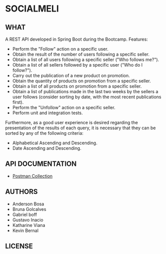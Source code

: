 # SOCIALMELI

## WHAT

A REST API developed in Spring Boot during the Bootcamp. Features:

* Perform the "Follow" action on a specific user.
* Obtain the result of the number of users following a specific seller.
* Obtain a list of all users following a specific seller ("Who follows me?").
* Obtain a list of all sellers followed by a specific user ("Who do I follow?").
* Carry out the publication of a new product on promotion.
* Obtain the quantity of products on promotion from a specific seller.
* Obtain a list of all products on promotion from a specific seller.
* Obtain a list of publications made in the last two weeks by the sellers a user follows (consider sorting by date, with the most recent publications first).
* Perform the "Unfollow" action on a specific seller.
* Perform unit and integration tests.

Furthermore, as a good user experience is desired regarding the presentation of the results of each query, it is necessary that they can be sorted by any of the following criteria:

* Alphabetical Ascending and Descending.
* Date Ascending and Descending.

## API DOCUMENTATION

* [Postman Collection](src/main/resources/socialmeli.collection.json)

## AUTHORS

* Anderson Bosa
* Bruna Golcalves
* Gabriel boff
* Gustavo Inacio
* Katharine Viana
* Kevin Bernal

## LICENSE
